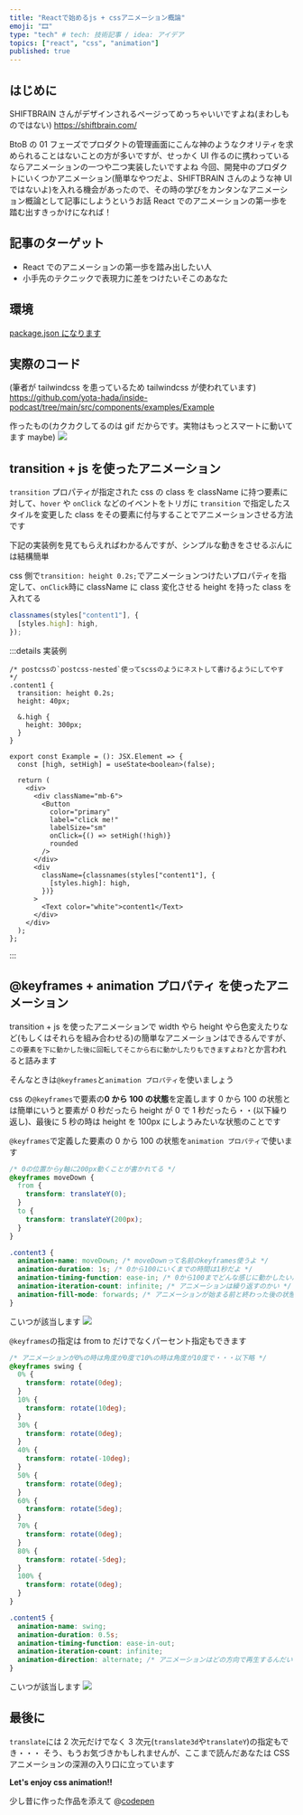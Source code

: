 ```yaml
---
title: "Reactで始めるjs + cssアニメーション概論"
emoji: "🎞️"
type: "tech" # tech: 技術記事 / idea: アイデア
topics: ["react", "css", "animation"]
published: true
---
```


## はじめに

SHIFTBRAIN さんがデザインされるページってめっちゃいいですよね(まわしものではない)
https://shiftbrain.com/

BtoB の 01 フェーズでプロダクトの管理画面にこんな神のようなクオリティを求められることはないことの方が多いですが、せっかく UI 作るのに携わっているならアニメーションの一つや二つ実装したいですよね
今回、開発中のプロダクトにいくつかアニメーション(簡単なやつだよ、SHIFTBRAIN さんのような神 UI ではないよ)を入れる機会があったので、その時の学びをカンタンなアニメーション概論として記事にしようというお話
React でのアニメーションの第一歩を踏む出すきっかけになれば！

## 記事のターゲット

- React でのアニメーションの第一歩を踏み出したい人
- 小手先のテクニックで表現力に差をつけたいそこのあなた

## 環境

[package.json になります](https://github.com/yota-hada/inside-podcast/blob/main/package.json)

## 実際のコード

(筆者が tailwindcss を患っているため tailwindcss が使われています)
https://github.com/yota-hada/inside-podcast/tree/main/src/components/examples/Example

作ったもの(カクカクしてるのは gif だからです。実物はもっとスマートに動いてます maybe)
![](https://i.gyazo.com/5bff5855dff49eb86dbc9278648e0cc2.gif)

## transition + js を使ったアニメーション

`transition` プロパティが指定された css の class を className に持つ要素に対して、`hover` や `onClick` などのイベントをトリガに `transition` で指定したスタイルを変更した class をその要素に付与することでアニメーションさせる方法です

下記の実装例を見てもらえればわかるんですが、シンプルな動きをさせるぶんには結構簡単

css 側で`transition: height 0.2s;`でアニメーションつけたいプロパティを指定して、`onClick`時に className に class 変化させる height を持った class を入れてる

```typescript
classnames(styles["content1"], {
  [styles.high]: high,
});
```

:::details 実装例

```css: index.module.css
/* postcssの`postcss-nested`使ってscssのようにネストして書けるようにしてやす */
.content1 {
  transition: height 0.2s;
  height: 40px;

  &.high {
    height: 300px;
  }
}
```

```tsx
export const Example = (): JSX.Element => {
  const [high, setHigh] = useState<boolean>(false);

  return (
    <div>
      <div className="mb-6">
        <Button
          color="primary"
          label="click me!"
          labelSize="sm"
          onClick={() => setHigh(!high)}
          rounded
        />
      </div>
      <div
        className={classnames(styles["content1"], {
          [styles.high]: high,
        })}
      >
        <Text color="white">content1</Text>
      </div>
    </div>
  );
};
```

:::

## @keyframes + animation プロパティ を使ったアニメーション

transition + js を使ったアニメーションで width やら height やら色変えたりなど(もしくはそれらを組み合わせる)の簡単なアニメーションはできるんですが、`この要素を下に動かした後に回転してそこから右に動かしたりもできますよね?`とか言われると詰みます

そんなときは`@keyframes`と`animation プロパティ`を使いましょう

css の`@keyframes`で要素の**0 から 100 の状態**を定義します
0 から 100 の状態とは簡単にいうと要素が 0 秒だったら height が 0 で 1 秒だったら・・(以下繰り返し)、最後に 5 秒の時は height を 100px にしようみたいな状態のことです

`@keyframes`で定義した要素の 0 から 100 の状態を`animation プロパティ`で使います

```css
/* 0の位置からy軸に200px動くことが書かれてる */
@keyframes moveDown {
  from {
    transform: translateY(0);
  }
  to {
    transform: translateY(200px);
  }
}

.content3 {
  animation-name: moveDown; /* moveDownって名前のkeyframes使うよ */
  animation-duration: 1s; /* 0から100にいくまでの時間は1秒だよ */
  animation-timing-function: ease-in; /* 0から100までどんな感じに動かしたいんだい */
  animation-iteration-count: infinite; /* アニメーションは繰り返すのかい */
  animation-fill-mode: forwards; /* アニメーションが始まる前と終わった後の状態はどうすんだい */
}
```

こいつが該当します
![](https://i.gyazo.com/0ecc8e94815c43519bb31f5086edf286.gif)

`@keyframes`の指定は from to だけでなくパーセント指定もできます

```css
/* アニメーションが0%の時は角度が0度で10%の時は角度が10度で・・・以下略 */
@keyframes swing {
  0% {
    transform: rotate(0deg);
  }
  10% {
    transform: rotate(10deg);
  }
  30% {
    transform: rotate(0deg);
  }
  40% {
    transform: rotate(-10deg);
  }
  50% {
    transform: rotate(0deg);
  }
  60% {
    transform: rotate(5deg);
  }
  70% {
    transform: rotate(0deg);
  }
  80% {
    transform: rotate(-5deg);
  }
  100% {
    transform: rotate(0deg);
  }
}

.content5 {
  animation-name: swing;
  animation-duration: 0.5s;
  animation-timing-function: ease-in-out;
  animation-iteration-count: infinite;
  animation-direction: alternate; /* アニメーションはどの方向で再生するんだい */
}
```

こいつが該当します
![](https://i.gyazo.com/d479f8d7bdd78f52a5dcb88b6b76fecf.gif)

## 最後に

`translate`には 2 次元だけでなく 3 次元(`translate3d`や`translateY`)の指定もでき・・・
そう、もうお気づきかもしれませんが、ここまで読んだあなたは CSS アニメーションの深淵の入り口に立っています

**Let's enjoy css animation!!**

少し昔に作った作品を添えて
@[codepen](https://codepen.io/yota-hada/pen/MZojax)
